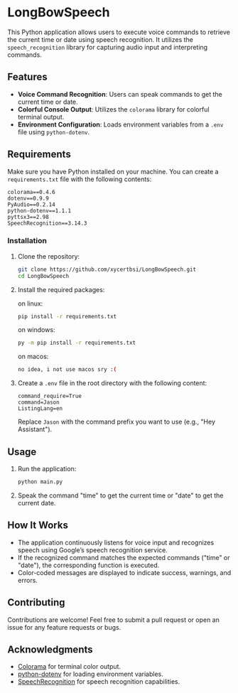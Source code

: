 # LongBowSpeech

This Python application allows users to execute voice commands to retrieve the current time or date using speech recognition. It utilizes the `speech_recognition` library for capturing audio input and interpreting commands.

## Features

- **Voice Command Recognition**: Users can speak commands to get the current time or date.
- **Colorful Console Output**: Utilizes the `colorama` library for colorful terminal output.
- **Environment Configuration**: Loads environment variables from a `.env` file using `python-dotenv`.

## Requirements

Make sure you have Python installed on your machine. You can create a `requirements.txt` file with the following contents:

```
colorama==0.4.6
dotenv==0.9.9
PyAudio==0.2.14
python-dotenv==1.1.1
pyttsx3==2.98
SpeechRecognition==3.14.3
```

### Installation

1. Clone the repository:

   ```bash
   git clone https://github.com/xycertbsi/LongBowSpeech.git
   cd LongBowSpeech
   ```

2. Install the required packages:

   on linux:
   ```bash
   pip install -r requirements.txt
   ```
   on windows:
   ```bash
   py -m pip install -r requirements.txt
   ```
   on macos:
   ```bash
   no idea, i not use macos sry :(
   ```

4. Create a `.env` file in the root directory with the following content:

   ```
   command_require=True
   command=Jason
   ListingLang=en
   ```

   Replace `Jason` with the command prefix you want to use (e.g., "Hey Assistant").

## Usage

1. Run the application:

   ```bash
   python main.py
   ```

2. Speak the command "time" to get the current time or "date" to get the current date.

## How It Works

- The application continuously listens for voice input and recognizes speech using Google’s speech recognition service.
- If the recognized command matches the expected commands ("time" or "date"), the corresponding function is executed.
- Color-coded messages are displayed to indicate success, warnings, and errors.

## Contributing

Contributions are welcome! Feel free to submit a pull request or open an issue for any feature requests or bugs.

## Acknowledgments

- [Colorama](https://pypi.org/project/colorama/) for terminal color output.
- [python-dotenv](https://pypi.org/project/python-dotenv/) for loading environment variables.
- [SpeechRecognition](https://pypi.org/project/SpeechRecognition/) for speech recognition capabilities.
